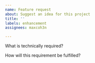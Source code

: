 ```yaml
---
name: Feature request
about: Suggest an idea for this project
title: ''
labels: enhancement
assignees: maxcoh3n

---
```


What is technically required?



How will this requirement be fulfilled?
